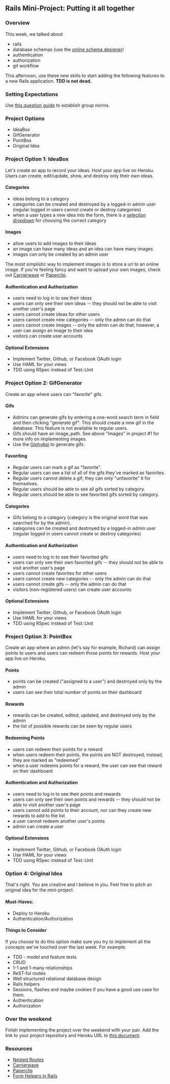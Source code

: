 ## Rails Mini-Project: Putting it all together

### Overview

This week, we talked about

* rails
* database schemas (use the [online schema designer](http://ondras.zarovi.cz/sql/demo/))
* authentication
* authorization
* git workflow

This afternoon, use these new skills to start adding the following features to a new Rails application. **TDD is not dead.**

### Setting Expectations

Use [this question guide](https://gist.github.com/rwarbelow/0fed3529495a814eabb1) to establish group norms.

### Project Options

* IdeaBox
* GifGenerator
* PointBox
* Original Idea

### Project Option 1: IdeaBox

Let's create an app to record your ideas. Host your app live on Heroku. Users can create, edit/update, show, and destroy only their own ideas.

#### Categories

* ideas belong to a category
* categories can be created and destroyed by a logged-in admin user (regular logged in users cannot create or destroy categories)
* when a user types a new idea into the form, there is a [selection dropdown](http://guides.rubyonrails.org/form_helpers.html#option-tags-from-a-collection-of-arbitrary-objects) for choosing the correct category

#### Images

* allow users to add images to their ideas
* an image can have many ideas and an idea can have many images
* images can only be created by an admin user

The most simplistic way to implement images is to store a url to an online image. If you're feeling fancy and want to upload your own images, check out [Carrierwave](https://github.com/carrierwaveuploader/carrierwave) or [Paperclip](https://github.com/thoughtbot/paperclip).

#### Authentication and Authorization

* users need to log in to see their ideas
* users can only see their own ideas -- they should not be able to visit another user's page
* users cannot create ideas for other users
* users cannot create new categories -- only the admin can do that
* users cannot create images -- only the admin can do that; however, a user can assign an image to their idea
* visitors can create user accounts

#### Optional Extensions

* Implement Twitter, Github, or Facebook OAuth login
* Use HAML for your views
* TDD using RSpec instead of Test::Unit

### Project Option 2: GifGenerator

Create an app where users can "favorite" gifs.

#### Gifs

* Admins can generate gifs by entering a one-word search term in field and then clicking "generate gif". This should create a new gif in the database. This feature is not available to regular users.
* Gifs should have an image_path. See above "Images" in project #1 for more info on implementing images.
* Use the [GiphyApi](https://github.com/giphy/GiphyAPI) to generate gifs.

#### Favoriting

* Regular users can mark a gif as "favorite".
* Regular users can see a list of all of the gifs they've marked as favorites.
* Regular users cannot delete a gif; they can only "unfavorite" it for themselves.
* Regular users should be able to see all gifs sorted by category.
* Regular users should be able to see favorited gifs sorted by category.

#### Categories

* Gifs belong to a category (category is the original word that was searched for by the admin).
* categories can be created and destroyed by a logged-in admin user (regular logged in users cannot create or destroy categories)

#### Authentication and Authorization

* users need to log in to see their favorited gifs
* users can only see their own favorited gifs -- they should not be able to visit another user's page
* users cannot create favorites for other users
* users cannot create new categories -- only the admin can do that
* users cannot create gifs -- only the admin can do that
* visitors (non-registered users) can create user accounts

#### Optional Extensions

* Implement Twitter, Github, or Facebook OAuth login
* Use HAML for your views
* TDD using RSpec instead of Test::Unit

### Project Option 3: PointBox

Create an app where an admin (let's say for example, Richard) can assign points to users and users can redeem those points for rewards. Host your app live on Heroku.

#### Points

* points can be created ("assigned to a user") and destroyed only by the admin
* users can see their total number of points on their dashboard

#### Rewards

* rewards can be created, edited, updated, and destroyed only by the admin
* the list of possible rewards can be seen by regular users

#### Redeeming Points

* users can redeem their points for a reward
* when users redeem their points, the points are NOT destroyed; instead, they are marked as "redeemed"
* when a user redeems points for a reward, the user can see that reward on their dashboard

#### Authentication and Authorization

* users need to log in to see their points and rewards
* users can only see their own points and rewards -- they should not be able to visit another user's page
* users cannot add points to their account, nor can they create new rewards to add to the list
* a user cannot redeem another user's points
* admin can create a user

#### Optional Extensions

* Implement Twitter, Github, or Facebook OAuth login
* Use HAML for your views
* TDD using RSpec instead of Test::Unit

### Option 4: Original Idea

That's right. You are creative and I believe in you. Feel free to pitch an original idea for the mini-project.

#### Must-Haves:

* Deploy to Heroku
* Authentication/Authorization

#### Things to Consider

If you choose to do this option make sure you try to implement all the concepts we've touched over the last week. For example:

* TDD - model and feature tests
* CRUD
* 1-1 and 1-many relationships
* ReST-ful routes
* Well structured relational database design
* Rails helpers
* Sessions, flashes and maybe cookies if you have a good use case for them.
* Authentication
* Authorization

### Over the weekend

Finish implementing the project over the weekend with your pair. Add the link to your project repository and Heroku URL to [this document](https://github.com/turingschool/ruby-submissions/blob/master/1508/rails-mini-project.yml).

### Resources

* [Nested Routes](http://guides.rubyonrails.org/routing.html#nested-resources)
* [Carrierwave](https://github.com/carrierwaveuploader/carrierwave)
* [Paperclip](https://github.com/thoughtbot/paperclip)
* [Form Helpers in Rails](http://guides.rubyonrails.org/form_helpers.html)
